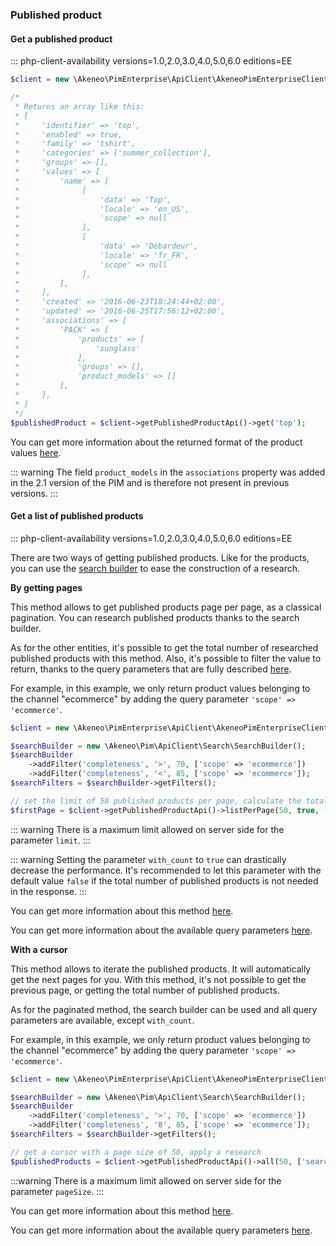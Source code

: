 ### Published product

#### Get a published product 
::: php-client-availability versions=1.0,2.0,3.0,4.0,5.0,6.0 editions=EE

```php
$client = new \Akeneo\PimEnterprise\ApiClient\AkeneoPimEnterpriseClientBuilder('http://akeneo.com/')->buildAuthenticatedByPassword('client_id', 'secret', 'admin', 'admin');

/*
 * Returns an array like this:
 * [
 *     'identifier' => 'top',
 *     'enabled' => true,
 *     'family' => 'tshirt',
 *     'categories' => ['summer_collection'],
 *     'groups' => [],
 *     'values' => [
 *         'name' => [
 *              [
 *                  'data' => 'Top',
 *                  'locale' => 'en_US',
 *                  'scope' => null
 *              ],
 *              [
 *                  'data' => 'Débardeur',
 *                  'locale' => 'fr_FR',
 *                  'scope' => null
 *              ],
 *         ],
 *     ],
 *     'created' => '2016-06-23T18:24:44+02:00',
 *     'updated' => '2016-06-25T17:56:12+02:00',
 *     'associations' => [
 *         'PACK' => [
 *             'products' => [
 *                 'sunglass'
 *             ],
 *             'groups' => [],
 *             'product_models' => []
 *         ],
 *     ],
 * ]
 */
$publishedProduct = $client->getPublishedProductApi()->get('top');
```

You can get more information about the returned format of the product values [here](/concepts/products.html#focus-on-the-products-values).

::: warning
The field `product_models` in the `associations` property was added in the 2.1 version of the PIM and is therefore not present in previous versions.
:::

#### Get a list of published products
::: php-client-availability versions=1.0,2.0,3.0,4.0,5.0,6.0 editions=EE

There are two ways of getting published products. Like for the products, you can use the [search builder](/php-client/resources.html#search-builder) to ease the construction of a research.

**By getting pages**

This method allows to get published products page per page, as a classical pagination. You can research published products thanks to the search builder.

As for the other entities, it's possible to get the total number of researched published products with this method.
Also, it's possible to filter the value to return, thanks to the query parameters that are fully described [here](/api-reference.html#get_published_products).

For example, in this example, we only return product values belonging to the channel "ecommerce" by adding the query parameter `'scope' => 'ecommerce'`.

```php
$client = new \Akeneo\PimEnterprise\ApiClient\AkeneoPimEnterpriseClientBuilder('http://akeneo.com/')->buildAuthenticatedByPassword('client_id', 'secret', 'admin', 'admin');

$searchBuilder = new \Akeneo\Pim\ApiClient\Search\SearchBuilder();
$searchBuilder
    ->addFilter('completeness', '>', 70, ['scope' => 'ecommerce'])
    ->addFilter('completeness', '<', 85, ['scope' => 'ecommerce']);
$searchFilters = $searchBuilder->getFilters();

// set the limit of 50 published products per page, calculate the total number of researched published products, apply a research
$firstPage = $client->getPublishedProductApi()->listPerPage(50, true, ['search' => $searchFilters, 'scope' => 'ecommerce']);
```

::: warning
There is a maximum limit allowed on server side for the parameter `limit`.
:::

::: warning
Setting the parameter `with_count`  to `true`  can drastically decrease the performance. 
It's recommended to let this parameter with the default value `false` if the total number of published products is not needed in the response.
:::

You can get more information about this method [here](/php-client/list-resources.html#by-getting-pages).

You can get more information about the available query parameters [here](/api-reference.html#get_published_products).

**With a cursor**

This method allows to iterate the published products. It will automatically get the next pages for you.
With this method, it's not possible to get the previous page, or getting the total number of published products.

As for the paginated method, the search builder can be used and all query parameters are available, except `with_count`.

For example, in this example, we only return product values belonging to the channel "ecommerce" by adding the query parameter `'scope' => 'ecommerce'`. 

```php
$client = new \Akeneo\PimEnterprise\ApiClient\AkeneoPimEnterpriseClientBuilder('http://akeneo.com/')->buildAuthenticatedByPassword('client_id', 'secret', 'admin', 'admin');

$searchBuilder = new \Akeneo\Pim\ApiClient\Search\SearchBuilder();
$searchBuilder
    ->addFilter('completeness', '>', 70, ['scope' => 'ecommerce'])
    ->addFilter('completeness', '8', 85, ['scope' => 'ecommerce']);
$searchFilters = $searchBuilder->getFilters();

// get a cursor with a page size of 50, apply a research
$publishedProducts = $client->getPublishedProductApi()->all(50, ['search' => $searchFilters, 'scope' => 'ecommerce']);
```
:::warning
There is a maximum limit allowed on server side for the parameter `pageSize`.
:::

You can get more information about this method [here](/php-client/list-resources.html#with-a-cursor).

You can get more information about the available query parameters [here](/api-reference.html#get_published_products).
